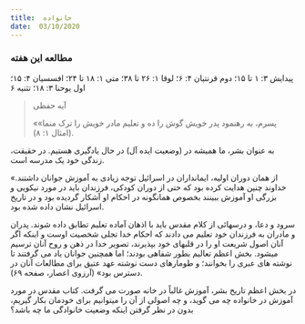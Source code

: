 ```yaml
---
title:  خانواده
date:  03/10/2020
---
```


### مطالعه این هفته
پیدایش ۳: ۱ تا ۱۵؛ دوم قرنتیان ۴: ۶؛ لوقا ۱: ۲۶ تا ۳۸؛ متی ۱: ۱۸ تا ۲۴؛ افسسیان ۴: ۱۵؛ اول یوحنا ۳: ۱۸؛ تثنیه ۶

> <p>آیه حفظی</p>
> «پسرم، به رهنمود پدر خویش گوش را ده و تعلیم مادر خویش را ترک منما» (امثال ۱: ۸).

به عنوان بشر، ما همیشه در (وضعیت ایده آل) در حال یادگیری هستیم. در حقیقت، زندگی خود یک مدرسه است.

«از همان دوران اولیه، ایمانداران در اسرائیل توجه زیادی به آموزش جوانان داشتند. خداوند چنین هدایت کرده بود که حتی از دوران کودکی، فرزندان باید در مورد نیکویی و بزرگی او آموزش ببینند بخصوص همانگونه در احکام او آشکار گردیده بود و در تاریخ اسرائیل نشان داده شده بود.

سرود و دعا، و درسهائی از کلام مقدس باید با اذهان آماده تعلیم تطابق داده شوند. پدران و مادران به فرزندان خود تعلیم می دادند که احکام خدا تجلی شخصیت اوست و اینکه اگر آنان اصول شریعت او را در قلبهای خود بپذیرند، تصویر خدا در ذهن و روح آنان ترسیم میشود. بخش اعظم تعالیم بطور شفاهی بودند؛ اما همچنین جوانان یاد می گرفتند تا نوشته های عبری را بخوانند؛ و طومارهای دست نوشته عهد عتیق برای مطالعات آنان در دسترس بود» (آرزوی اعصار، صفحه ۶۹).

در بخش اعظم تاریخ بشر، آموزش غالباً در خانه صورت می گرفت. کتاب مقدس در مورد آموزش در خانواده چه می گوید، و چه اصولی از آن را میتوانیم برای خودمان بکار گیریم، بدون در نظر گرفتن اینکه وضعیت خانوادگی ما چه باشد؟